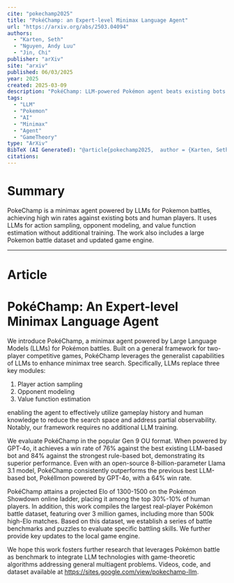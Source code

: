 ```yaml
---
cite: "pokechamp2025"
title: "PokéChamp: an Expert-level Minimax Language Agent"
url: "https://arxiv.org/abs/2503.04094"
authors:
  - "Karten, Seth"
  - "Nguyen, Andy Luu"
  - "Jin, Chi"
publisher: "arXiv"
site: "arxiv"
published: 06/03/2025
year: 2025
created: 2025-03-09
description: "PokéChamp: LLM-powered Pokémon agent beats existing bots and rivals human players."
tags:
  - "LLM"
  - "Pokemon"
  - "AI"
  - "Minimax"
  - "Agent"
  - "GameTheory"
type: "ArXiv"
BibTeX (AI Generated): "@article{pokechamp2025,  author = {Karten, Seth and Nguyen, Andy Luu and Jin, Chi},  title = {Pok{\e}Champ: an Expert-level Minimax Language Agent},  year = {2025},  journal = {arXiv preprint arXiv:2503.04094},  url = {https://arxiv.org/abs/2503.04094v1}}"
citations:
---
```

# Summary

PokeChamp is a minimax agent powered by LLMs for Pokemon battles, achieving high win rates against existing bots and human players. It uses LLMs for action sampling, opponent modeling, and value function estimation without additional training. The work also includes a large Pokemon battle dataset and updated game engine.

----
# Article

# PokéChamp: An Expert-level Minimax Language Agent

We introduce PokéChamp, a minimax agent powered by Large Language Models (LLMs) for Pokémon battles. Built on a general framework for two-player competitive games, PokéChamp leverages the generalist capabilities of LLMs to enhance minimax tree search. Specifically, LLMs replace three key modules:

1.  Player action sampling
2.  Opponent modeling
3.  Value function estimation

enabling the agent to effectively utilize gameplay history and human knowledge to reduce the search space and address partial observability. Notably, our framework requires no additional LLM training.

We evaluate PokéChamp in the popular Gen 9 OU format. When powered by GPT-4o, it achieves a win rate of 76% against the best existing LLM-based bot and 84% against the strongest rule-based bot, demonstrating its superior performance. Even with an open-source 8-billion-parameter Llama 3.1 model, PokéChamp consistently outperforms the previous best LLM-based bot, Pokéllmon powered by GPT-4o, with a 64% win rate.

PokéChamp attains a projected Elo of 1300-1500 on the Pokémon Showdown online ladder, placing it among the top 30%-10% of human players. In addition, this work compiles the largest real-player Pokémon battle dataset, featuring over 3 million games, including more than 500k high-Elo matches. Based on this dataset, we establish a series of battle benchmarks and puzzles to evaluate specific battling skills. We further provide key updates to the local game engine.

We hope this work fosters further research that leverages Pokémon battle as benchmark to integrate LLM technologies with game-theoretic algorithms addressing general multiagent problems. Videos, code, and dataset available at https://sites.google.com/view/pokechamp-llm.
